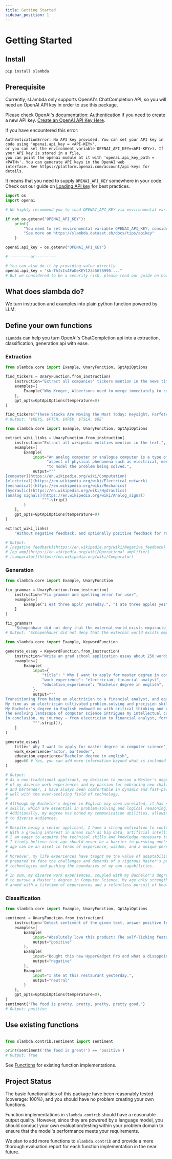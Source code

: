 ```yaml
---
title: Getting Started
sidebar_position: 1
---
```


# Getting Started

## Install

```bash
pip install slambda
```

## Prerequisite

Currently, sLambda only supports OpenAI's ChatCompletion API, so you will need an OpenAI API key in order to use this
package,

Please check [OpenAI's documentation: Authentication](https://platform.openai.com/docs/api-reference/authentication) if
you need to create a new API key.  [Create an OpenAI API Key Here](https://platform.openai.com/account/api-keys).

If you have encountered this error:

```
AuthenticationError: No API key provided. You can set your API key in code using 'openai.api_key = <API-KEY>', 
or you can set the environment variable OPENAI_API_KEY=<API-KEY>). If your API key is stored in a file, 
you can point the openai module at it with 'openai.api_key_path = <PATH>'. You can generate API keys in the OpenAI web 
interface. See https://platform.openai.com/account/api-keys for details.
```

It means that you need to supply `OPENAI_API_KEY` somewhere in your code. Check out our guide
on [Loading API key](/docs/tips/apikey) for best practices.

```python
import os
import openai

# We highly recommend you to load OPENAI_API_KEY via environmental variable 

if not os.getenv("OPENAI_API_KEY"):
    print(
        "You need to set environmental variable OPENAI_API_KEY, consider using dotenv."
        "See more on https://slambda.dataset.sh/docs/tips/apikey"
    )

openai.api_key = os.getenv("OPENAI_API_KEY")

# ---------or---------

# You can also do it by providing value directly
openai.api_key = "sk-ThIsIsAFaKeKEY12345678990...."
# But we considered to be a security risk, please read our guide on how to load api key for more details. 
```

## What does slambda do?

We turn instruction and examples into plain python function powered by LLM.


## Define your own functions

`sLambda` can help you turn OpenAI's ChatCompletion api into a extraction, classification, generation api with ease.

### Extraction

```python title="Extract stock Tickers"
from slambda.core import Example, UnaryFunction, GptApiOptions

find_tickers = UnaryFunction.from_instruction(
    instruction="Extract all companies' tickers mention in the news title.",
    examples=[
        Example("Why Kroger, Albertsons need to merge immediately to compete with Walmart", "$KR, $ACI")
    ],
    gpt_opts=GptApiOptions(temperature=0)
)

find_tickers("These Stocks Are Moving the Most Today: Keysight, Farfetch, XPeng, Tesla, Deere, and More")
# Output: '$KEYS, $FTCH, $XPEV, $TSLA, $DE'
```

```python title="Extract Wikipeida Links"
from slambda.core import Example, UnaryFunction, GptApiOptions

extract_wiki_links = UnaryFunction.from_instruction(
    instruction="Extract all wikipedia entities mention in the text.",
    examples=[
        Example(
            input="An analog computer or analogue computer is a type of computer that uses the continuous variation"
                  "aspect of physical phenomena such as electrical, mechanical, or hydraulic quantities (analog signals) "
                  "to model the problem being solved.",
            output="""
[computer](https://en.wikipedia.org/wiki/Computation)
[electrical](https://en.wikipedia.org/wiki/Electrical_network)
[mechanical](https://en.wikipedia.org/wiki/Mechanics)
[hydraulic](https://en.wikipedia.org/wiki/Hydraulics)
[analog signals](https://en.wikipedia.org/wiki/Analog_signal)
                """.strip()
        )
    ],
    gpt_opts=GptApiOptions(temperature=0)
)

extract_wiki_links(
    "Without negative feedback, and optionally positive feedback for regeneration, an op amp acts as a comparator.")

# Output: 
# [negative feedback](https://en.wikipedia.org/wiki/Negative_feedback)
# [op amp](https://en.wikipedia.org/wiki/Operational_amplifier)
# [comparator](https://en.wikipedia.org/wiki/Comparator)
```

### Generation

```python title="Fix Grammar"
from slambda.core import Example, UnaryFunction

fix_grammar = UnaryFunction.from_instruction(
    instruction="Fix grammar and spelling error for user",
    examples=[
        Example("I eat three applr yesteday.", "I ate three apples yesterday."),
    ]
)

fix_grammar(
    "Schopenhaur did not deny that the external world exists empiracle, but he followed Kant in claimin' that our knowledge and experiense of the world are always indirekt.")
# Output: 'Schopenhauer did not deny that the external world exists empirically, but he followed Kant in claiming that our knowledge and experience of the world are always indirect.'

```

```python title="Write Essay"
from slambda.core import Example, KeywordFunction

generate_essay = KeywordFunction.from_instruction(
    instruction="Write an grad school application essay about 250 words using the given information",
    examples=[
        Example(
            input={
                "title": " Why I want to apply for master degree in computer science",
                "work_experience": "electrician, financial analyst",
                "education_experience": "Bachelor degree in english",
            },
            output="""
Transitioning from being an electrician to a financial analyst, and equipped with a Bachelor's degree in English, I am driven to undertake a Master's degree in Computer Science. This decision arises from my diverse experiences, revealing the intersecting points between my past and the boundless possibilities of the tech world.
My time as an electrician cultivated problem-solving and precision skills, paralleling the demands of programming. Similarly, my role as a financial analyst exposed me to the potency of data analysis and technology-driven decision-making. Recognizing these common threads, I am keen to meld my existing expertise with the innovation fostered by computer science.
My Bachelor's degree in English endowed me with critical thinking and communication prowess, invaluable assets when navigating interdisciplinary collaborations and explaining intricate technicalities. By pursuing a Master's in Computer Science, I aspire to fuse my linguistic finesse with programming adeptness, enhancing my capacity to innovate and contribute effectively.
The evolving landscape of computer science intrigues my intellectual curiosity, from AI and machine learning to cybersecurity and software engineering. This fervor drives my academic pursuit, aiming to amplify my theoretical knowledge and hands-on skills, positioning me at technology's vanguard.
In conclusion, my journey – from electrician to financial analyst, fortified by a Bachelor's in English – has illuminated the transformative potential of computer science. With a burning desire to challenge and unite my experiences, I am resolute in my commitment to a Master's in Computer Science. This endeavor promises not only personal enrichment but also a chance to meaningfully influence the trajectory of technological advancement.        
            """.strip()),
    ]
)

generate_essay(
    title=" Why I want to apply for master degree in computer science",
    work_experience="actor, bartender",
    education_experience="Bachelor degree in english",
    age=60 # Yes, you can add more information beyond what is included in the examples. 
)

# Output:
# As a non-traditional applicant, my decision to pursue a Master's degree in Computer Science stems from a combination
# of my diverse work experiences and my passion for embracing new challenges at the age of 60. Having worked as an actor 
# and bartender, I have always been comfortable in dynamic and fast-paced environments, traits that align 
# well with the ever-evolving field of technology.
# 
# Although my Bachelor's degree in English may seem unrelated, it has sharpened my critical thinking and analytical 
# skills, which are essential in problem-solving and logical reasoning, both foundational elements in computer science. 
# Additionally, my degree has honed my communication abilities, allowing me to effectively convey complex concepts 
# to diverse audiences.
# 
# Despite being a senior applicant, I have a strong motivation to contribute to the field of computer science. 
# With a growing interest in areas such as big data, artificial intelligence, and programming, 
# I am eager to acquire the technical skills and knowledge necessary to engage in meaningful research and innovation. 
# I firmly believe that age should never be a barrier to pursuing one's passions, and I am determined to prove that 
# age can be an asset in terms of experience, wisdom, and a unique perspective.
# 
# Moreover, my life experiences have taught me the value of adaptability, resilience, and a growth mindset. I am 
# prepared to face the challenges and demands of a rigorous Master's program, fully committed to embracing new 
# technologies and pushing the boundaries of my own capabilities.
# 
# In sum, my diverse work experiences, coupled with my Bachelor's degree in English, have paved the way for my decision 
# to pursue a Master's degree in Computer Science. My age only strengthens my resolve to contribute to the field, 
# armed with a lifetime of experiences and a relentless pursuit of knowledge.

```

### Classification

```python title="Binary sentiment classifier"
from slambda.core import Example, UnaryFunction, GptApiOptions

sentiment = UnaryFunction.from_instruction(
    instruction='Detect sentiment of the given text, answer positive for positive sentiment, negative for negative sentiment, otherwise neutral.',
    examples=[
        Example(
            input="Absolutely love this product! The self-licking feature is a game-changer for ice cream lovers like me. No more melty messes, just pure enjoyment. A must-have for summer!",
            output="positive"
        ),
        Example(
            input="Bought this new HyperGadget Pro and what a disappointment! It feels cheap, doesn't work as advertised, and the battery life is a joke. Save your money and avoid this one.",
            output="negative"
        ),
        Example(
            input="I ate at this restaurant yesterday.",
            output="neutral"
        )
    ],
    gpt_opts=GptApiOptions(temperature=0),
)
sentiment("The food is pretty, pretty, pretty, pretty good.")
# Output: positive
```

## Use existing functions

```py

from slambda.contrib.sentiment import sentiment

print(sentiment('the food is great!') == 'positive')
# Output: True
```

See [Functions](/docs/category/builtin-functions) for existing function implementations.

## Project Status

The basic functionalities of this package have been reasonably tested (coverage: 100%), and you should have no problem creating your own
functions.

Function implementations in `slambda.contrib` should have a reasonable output quality. However, since they are powered
by a language model, you should conduct your own evaluation/testing within your problem domain to ensure that the
model's performance meets your requirements.

We plan to add more functions to `slambda.contrib` and provide a more thorough evaluation report for each function
implementation in the near future.
